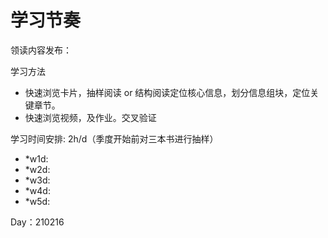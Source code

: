# 学习节奏

领读内容发布：

学习方法

- 快速浏览卡片，抽样阅读 or 结构阅读定位核心信息，划分信息组块，定位关键章节。
- 快速浏览视频，及作业。交叉验证

学习时间安排: 2h/d（季度开始前对三本书进行抽样）

- *w1d:
- *w2d:
- *w3d:
- *w4d:
- *w5d:

Day：210216